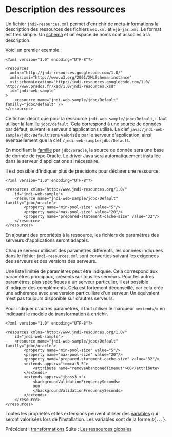 # Description des ressources #

Un fichier `jndi-resources.xml` permet d'enrichir de méta-informations la description
des ressources des fichiers `web.xml` et `ejb-jar.xml`. Le format est très simple.
Un [schéma](http://www.prados.fr/xsd/1.0/jndi-resources.xsd) et un espace de noms
sont associés à la description.

Voici un premier exemple :
```
<?xml version="1.0" encoding="UTF-8"?>

<resources
  xmlns="http://jndi-resources.googlecode.com/1.0/"
  xmlns:xsi="http://www.w3.org/2001/XMLSchema-instance"
  xsi:schemaLocation="http://jndi-resources.googlecode.com/1.0/ http://www.prados.fr/xsd/1.0/jndi-resources.xsd"
  id="jndi-web-sample"
>
	<resource name="jndi-web-sample/jdbc/Default" familly="jdbc/default" />
</resources>
```

Ce fichier décrit que pour la ressource `jndi-web-sample/jdbc/Default`, il faut
utiliser la [famille](familles.md) `jdbc/default`. Cela correspond à une source de
données par défaut, suivant le serveur d'applications utilisé. La clef
`java:/jndi-web-sample/jdbc/Default` sera valorisée par le serveur d'application,
ainsi éventuellement que la clef `/jndi-web-sample/jdbc/Default`.

En modifiant la [famille](familles.md) par `jdbc/oracle`, la source de donnée sera une
base de donnée de type Oracle. Le driver Java sera automatiquement installée dans
le serveur d'applications si nécessaire.

Il est possible d'indiquer plus de précisions pour déclarer une ressource.
```
<?xml version="1.0" encoding="UTF-8"?>

<resources xmlns="http://www.jndi-resources.org/1.0/"
	id="jndi-web-sample">
	<resource name="jndi-web-sample/jdbc/Default" familly="jdbc/oracle">
		<property name="min-pool-size" value="5"/>
		<property name="max-pool-size" value="20"/>
		<property name="prepared-statement-cache-size" value="32"/>
	</resource>
</resources>
```
En ajoutant des propriétés à la ressource, les fichiers de paramètres des serveurs
d'applications seront adaptés.

Chaque serveur utilisant des paramètres différents, les données indiquées dans le
fichier `jndi-resources.xml` sont converties suivant les exigences des serveurs
et des versions des serveurs.

Une liste limitée de paramètres peut être indiquée. Cela correspond aux paramètres
principaux, présents sur tous les serveurs. Pour les autres paramètres, plus spécifiques
à un serveur particulier, il est possible d'indiquer des compléments. Cela est
fortement déconseillé, car cela crée une adhérence avec une version particulière
d'un serveur. Un équivalent n'est pas toujours disponible sur d'autres serveurs.

Pour indiquer d'autres paramètres, il faut utiliser le marqueur `<extends/>` en
indiquant le [modèle](moteurConfiguration.md) de transformation à enrichir.
```
<?xml version="1.0" encoding="UTF-8"?>

<resources xmlns="http://www.jndi-resources.org/1.0/"
	id="jndi-web-sample">
	<resource name="jndi-web-sample/jdbc/Default" familly="jdbc/oracle">
		<property name="min-pool-size" value="5"/>
		<property name="max-pool-size" value="20"/>
		<property name="prepared-statement-cache-size" value="32"/>
		<extends appsrv="tomcat5_5">
			<attribute name="removeAbandonedTimeout">60</attribute>
		</extends>
		<extends appsrv="jboss3_x">
			<backgroundValidationFrequencySeconds>
			900
			</backgroundValidationFrequencySeconds>
		</extends>
	</resource>
</resources>
```

Toutes les propriétés et les extensions peuvent utiliser des [variables](variables.md) qui
seront valorisées lors de l'installation. Les variables sont de la forme `${...}`.

Précédent : [transformations](transformations.md)
Suite : [Les ressources globales](ressources.md)